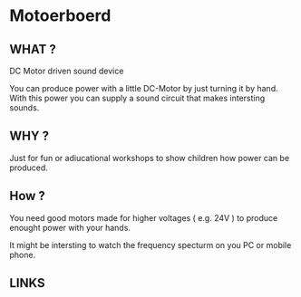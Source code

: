 # Motoerboerd

## WHAT ?
DC Motor driven sound device

You can produce power with a little DC-Motor by just turning it by hand.
With this power you can supply a sound circuit that makes intersting sounds.

## WHY ?

Just for fun or adiucational workshops to show children how power can be produced.

## How ?

You need good motors made for higher voltages ( e.g. 24V ) to produce enought power with your hands.

It might be intersting to watch the frequency specturm on you PC or mobile phone.

## LINKS



